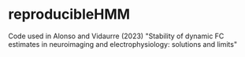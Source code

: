 # reproducibleHMM
Code used in Alonso and Vidaurre (2023) "Stability of dynamic FC estimates in neuroimaging and electrophysiology: solutions and limits"
